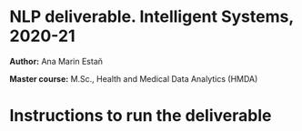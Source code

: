 # NLP deliverable. Intelligent Systems, 2020-21

**Author:** Ana Marin Estañ

**Master course:** M.Sc., Health and Medical Data Analytics (HMDA)

# Instructions to run the deliverable